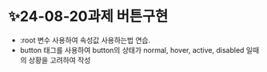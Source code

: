 # ✨24-08-20과제 버튼구현
- :root 변수 사용하여 속성값 사용하는법 연습.
- button 태그를 사용하여 button의 상태가 normal, hover, active, disabled 일때의 상황을 고려하여 작성
